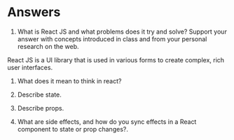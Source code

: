 # Answers

1. What is React JS and what problems does it try and solve? Support your answer with concepts introduced in class and from your personal research on the web.

React JS is a UI library that is used in various forms to create complex, rich user interfaces.

1. What does it mean to think in react?

1. Describe state.

1. Describe props.

1. What are side effects, and how do you sync effects in a React component to state or prop changes?.

